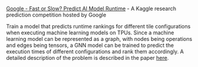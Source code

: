 [Google - Fast or Slow? Predict AI Model Runtime](https://www.kaggle.com/competitions/predict-ai-model-runtime) -
A Kaggle research prediction competition hosted by Google

Train a model that predicts runtime rankings for different tile configurations when executing machine learning models on TPUs. Since a machine learning model can be represented as a graph, with nodes being operations and edges being tensors, a GNN model can be trained to predict the execution times of different configurations and rank them accordingly. A detailed description of the problem is described in the paper [here](https://arxiv.org/abs/2308.13490).